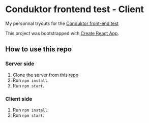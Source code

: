 # Conduktor frontend test - Client

My personnal tryouts for the [Conduktor front-end test](https://github.com/conduktor/conduktor-coding-challenge/tree/main/frontend-developers)

This project was bootstrapped with [Create React App](https://github.com/facebook/create-react-app).

## How to use this repo

### Server side

1. Clone the server from this [repo](https://github.com/CaroRoyDev/conduktor-frontend-test-server)
1. Run `npm install`.
1. Run `npm start`.

### Client side

1. Run `npm install`.
1. Run `npm start`.
